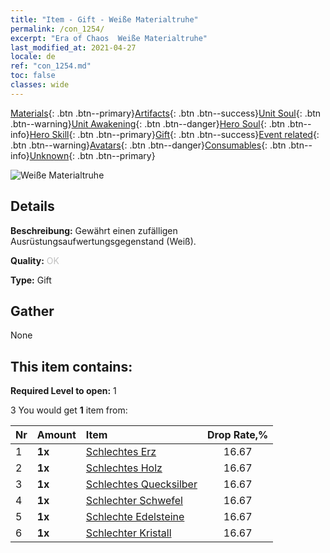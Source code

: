 ```yaml
---
title: "Item - Gift - Weiße Materialtruhe"
permalink: /con_1254/
excerpt: "Era of Chaos  Weiße Materialtruhe"
last_modified_at: 2021-04-27
locale: de
ref: "con_1254.md"
toc: false
classes: wide
---
```

 [Materials](/ItemsDE/){: .btn .btn--primary}[Artifacts](/ItemsDE/Artifacts/){: .btn .btn--success}[Unit Soul](/ItemsDE/UnitSoul/){: .btn .btn--warning}[Unit Awakening](/ItemsDE/UnitAwakening/){: .btn .btn--danger}[Hero Soul](/ItemsDE/HeroSoul/){: .btn .btn--info}[Hero Skill](/ItemsDE/HeroSkill/){: .btn .btn--primary}[Gift](/ItemsDE/Gift/){: .btn .btn--success}[Event related](/ItemsDE/Events/){: .btn .btn--warning}[Avatars](/ItemsDE/Avatars/){: .btn .btn--danger}[Consumables](/ItemsDE/Consumables/){: .btn .btn--info}[Unknown](/ItemsDE/Unknown/){: .btn .btn--primary}

 ![Weiße Materialtruhe](/images/t/i_304002.png)

## Details
 **Beschreibung:** Gewährt einen zufälligen Ausrüstungsaufwertungsgegenstand (Weiß).

 **Quality:** <span style="color: #C0C0C0">OK</span>

 **Type:** Gift

## Gather

  None

## This item contains:

 **Required Level to open:** 1

 3 You would get **1** item  from:

  | Nr | Amount |     Item    | Drop Rate,% |
  |:---|:-------|:------------|:---------:|
  | 1 |  **1x** | [Schlechtes Erz](/ItemsDE/mat_1/) | 16.67 | 
  | 2 |  **1x** | [Schlechtes Holz](/ItemsDE/mat_1/) | 16.67 | 
  | 3 |  **1x** | [Schlechtes Quecksilber](/ItemsDE/mat_2/) | 16.67 | 
  | 4 |  **1x** | [Schlechter Schwefel](/ItemsDE/mat_3/) | 16.67 | 
  | 5 |  **1x** | [Schlechte Edelsteine](/ItemsDE/mat_4/) | 16.67 | 
  | 6 |  **1x** | [Schlechter Kristall](/ItemsDE/mat_5/) | 16.67 | 
